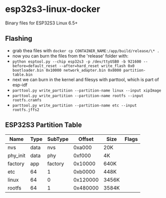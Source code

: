 # esp32s3-linux-docker
Binary files for ESP32S3 Linux 6.5+

## Flashing
- grab thea files with `docker cp CONTAINER_NAME:/app/build/release/\* .`
- now you can burn the files from the 'release' folder with: 
- `python esptool.py --chip esp32s3 -p /dev/ttyUSB0 -b 921600 --before=default_reset --after=hard_reset write_flash 0x0 bootloader.bin 0x10000 network_adapter.bin 0x8000 partition-table.bin`
- next we can burn in the kernel and filesys with parttool, which is part of esp-idf
- `parttool.py write_partition --partition-name linux --input xipImage`
- `parttool.py write_partition --partition-name rootfs --input rootfs.cramfs`
- `parttool.py write_partition --partition-name etc --input rootfs.jffs2`

## ESP32S3 Partition Table
|Name      |Type|SubType|Offset  |Size |Flags|
|----------|----|-------|--------|-----|-----|
|nvs       |data|nvs    |0xa000  |20K  |     |
|phy_init  |data|phy    |0xf000  |4K   |     |
|factory   |app |factory|0x10000 |640K |     |
|etc       |64  |1      |0xb0000 |448K |     |
|linux     |64  |0      |0x120000|3456K|     |
|rootfs    |64  |1      |0x480000|3584K|     |

